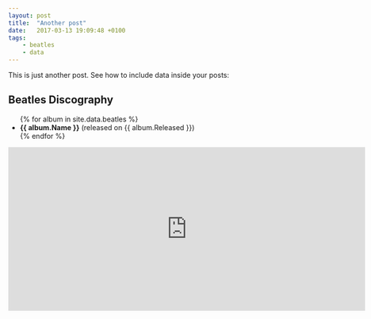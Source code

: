 ```yaml
---
layout: post
title:  "Another post"
date:   2017-03-13 19:09:48 +0100
tags: 
    - beatles
    - data
---
```


This is just another post. See how to include data inside your posts:

## Beatles Discography

<ul>
{% for album in site.data.beatles %}
    <li><b>{{ album.Name }}</b> (released on {{ album.Released }})</li>
{% endfor %}
</ul>
<iframe src="https://www.zonerama.com/Embed/Account/40631?color=green&autoplay=false&vertical=false" style="width: 720px; height: 330px;" scrolling="no" frameborder="0" allowTransparency="true"></iframe>
